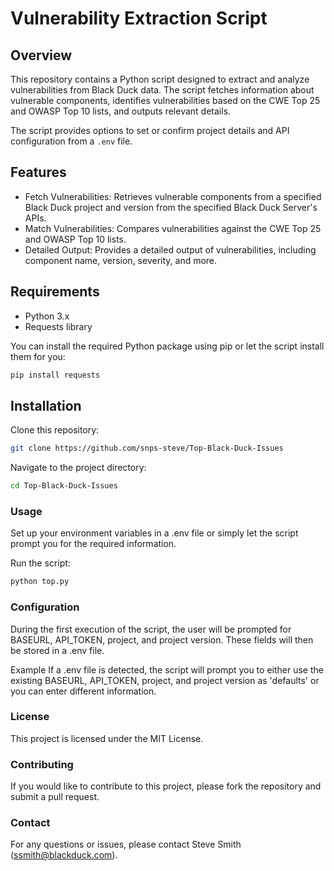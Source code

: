 # Vulnerability Extraction Script

## Overview

This repository contains a Python script designed to extract and analyze vulnerabilities from Black Duck data. The script fetches information about vulnerable components, identifies vulnerabilities based on the CWE Top 25 and OWASP Top 10 lists, and outputs relevant details.

The script provides options to set or confirm project details and API configuration from a `.env` file.

## Features

- Fetch Vulnerabilities: Retrieves vulnerable components from a specified Black Duck project and version from the specified Black Duck Server's APIs.
- Match Vulnerabilities: Compares vulnerabilities against the CWE Top 25 and OWASP Top 10 lists.
- Detailed Output: Provides a detailed output of vulnerabilities, including component name, version, severity, and more.

## Requirements

- Python 3.x
- Requests library

You can install the required Python package using pip or let the script install them for you:

```bash
pip install requests
```

## Installation
Clone this repository:

```bash
git clone https://github.com/snps-steve/Top-Black-Duck-Issues
```

Navigate to the project directory:

```bash
cd Top-Black-Duck-Issues
```

### Usage
Set up your environment variables in a .env file or simply let the script prompt you for the required information. 

Run the script:

```bash
python top.py
```

### Configuration
During the first execution of the script, the user will be prompted for BASEURL, API_TOKEN, project, and project version. These fields will then be stored in a .env file. 

Example
If a .env file is detected, the script will prompt you to either use the existing BASEURL, API_TOKEN, project, and project version as 'defaults' or you can enter different information.

### License
This project is licensed under the MIT License.

### Contributing
If you would like to contribute to this project, please fork the repository and submit a pull request.

### Contact
For any questions or issues, please contact Steve Smith (ssmith@blackduck.com).
